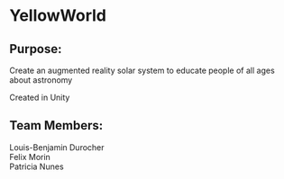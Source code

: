 # YellowWorld

##  Purpose:
Create an augmented reality solar system to educate people of all ages about astronomy  

Created in Unity

## Team Members:
Louis-Benjamin Durocher  
Felix Morin  
Patricia Nunes  

